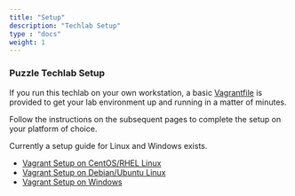 ```yaml
---
title: "Setup"
description: "Techlab Setup"
type : "docs"
weight: 1
---
```


### Puzzle Techlab Setup

If you run this techlab on your own workstation, a basic
[Vagrantfile][vagrantfile] is provided to get your lab
environment up and running in a matter of minutes.

Follow the instructions on the subsequent pages to complete
the setup on your platform of choice.

Currently a setup guide for Linux and Windows exists.

* <i class="ti-linux" style="color: #DD3300;"></i> [Vagrant Setup on CentOS/RHEL Linux](rhel_setup)
* <i class="ti-linux" style="color: #DD9900;"></i> [Vagrant Setup on Debian/Ubuntu Linux](debian_setup)
* <i class="ti-microsoft" style="color: #0099FF;"></i> [Vagrant Setup on Windows](windows_setup)

[vagrantfile]: https://raw.githubusercontent.com/puzzle/ansible-techlab/master/Vagrantfile
